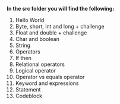 
**In the src folder you will find the following:**
1. Hello World
2. Byte, short, int and long + challenge
3. Float and double + challenge
4. Char and boolean
5. String
6. Operators
7. If then
8. Relational operators
9. Logical operator
10. Operator vs equals operator
11. Keyword and expressions
12. Statement
13. Codeblock